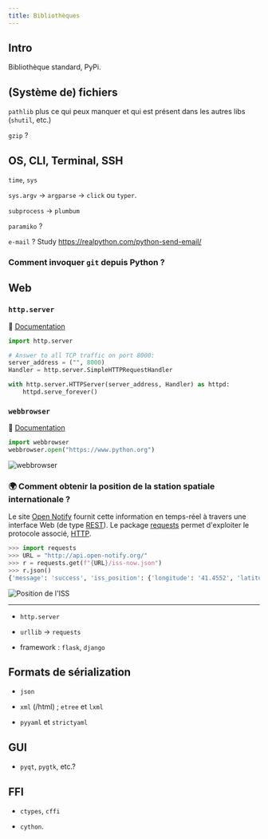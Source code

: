 ```yaml
---
title: Bibliothèques
---
```



Intro
--------------------------------------------------------------------------------

Bibliothèque standard, PyPi.

(Système de) fichiers
--------------------------------------------------------------------------------

`pathlib` plus ce qui peux manquer et qui est présent dans les autres libs
(`shutil`, etc.)

`gzip` ?

OS, CLI, Terminal, SSH
--------------------------------------------------------------------------------

`time`, `sys`

`sys.argv` -> `argparse` -> `click` ou `typer`.

`subprocess` -> `plumbum`

`paramiko` ?

`e-mail` ? Study <https://realpython.com/python-send-email/>

### Comment invoquer `git` depuis Python ?



Web
--------------------------------------------------------------------------------

### `http.server`

📖 [Documentation](https://docs.python.org/3/library/http.server.html)

``` python
import http.server

# Answer to all TCP traffic on port 8000:
server_address = ("", 8000)  
Handler = http.server.SimpleHTTPRequestHandler

with http.server.HTTPServer(server_address, Handler) as httpd:
    httpd.serve_forever()
```

### `webbrowser`

📖 [Documentation](https://docs.python.org/3/library/webbrowser.html)

``` python
import webbrowser
webbrowser.open("https://www.python.org")
```

![`webbrowser`](images/webbrowser.png)

### 🌍 Comment obtenir la position de la station spatiale internationale ?

Le site [Open Notify](http://open-notify.org/) fournit cette information en 
temps-réel à travers une interface Web (de type [REST]). 
Le package [requests] permet d'exploiter le protocole associé, 
[HTTP].

[REST]: https://fr.wikipedia.org/wiki/Representational_state_transfer
[requests]: https://docs.python-requests.org/en/latest/
[HTTP]: https://developer.mozilla.org/fr/docs/Web/HTTP

``` python
>>> import requests
>>> URL = "http://api.open-notify.org/"
>>> r = requests.get(f"{URL}/iss-now.json")
>>> r.json()
{'message': 'success', 'iss_position': {'longitude': '41.4552', 'latitude': '0.9816'}, 'timestamp': 1641661775}
```

![Position de l'ISS](images/ISS.png)


-----

  - `http.server`

  - `urllib` -> `requests`

  - framework : `flask`, `django`

Formats de sérialization
--------------------------------------------------------------------------------

  - `json`

  - `xml` (/html) ; `etree` et `lxml`

  - `pyyaml` et `strictyaml`

GUI
--------------------------------------------------------------------------------

  - `pyqt`, `pygtk`, etc.?

FFI
--------------------------------------------------------------------------------

  - `ctypes`, `cffi`

  - `cython`.